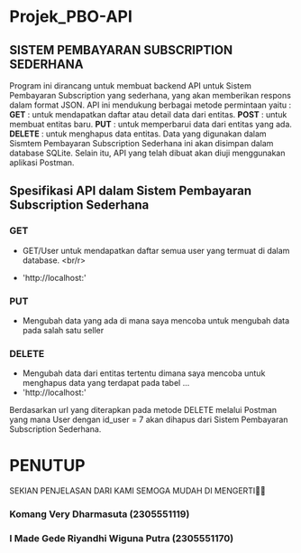 
# Projek_PBO-API
## SISTEM PEMBAYARAN SUBSCRIPTION SEDERHANA
Program ini dirancang untuk membuat backend API untuk Sistem Pembayaran Subscription yang sederhana, yang akan memberikan respons dalam format JSON. API ini mendukung berbagai metode permintaan yaitu :
**GET**  : untuk mendapatkan daftar atau detail data dari entitas.
**POST** : untuk membuat entitas baru.
**PUT** : untuk memperbarui data dari entitas yang ada.
**DELETE** : untuk menghapus data entitas.
Data yang digunakan dalam Sismtem Pembayaran Subscription Sederhana ini akan disimpan dalam database SQLite. Selain itu, API yang telah dibuat akan diuji menggunakan aplikasi Postman.

## Spesifikasi API dalam Sistem Pembayaran Subscription Sederhana
### **GET**

- GET/User untuk mendapatkan daftar semua user yang termuat di dalam database. <br/r>

- 'http://localhost:'

### **PUT**
- Mengubah data yang ada di mana saya mencoba untuk mengubah data pada salah satu seller <br/>

### **DELETE**
- Mengubah data dari entitas tertentu dimana saya mencoba untuk menghapus data yang terdapat pada tabel ... <br/>
- 'http://localhost:'

Berdasarkan url yang diterapkan pada metode DELETE melalui Postman yang mana User dengan id_user = 7 akan dihapus dari Sistem Pembayaran Subscription Sederhana.

# PENUTUP
SEKIAN PENJELASAN DARI KAMI SEMOGA MUDAH DI MENGERTI🙌🏻

### Komang Very Dharmasuta (2305551119)
### I Made Gede Riyandhi Wiguna Putra (2305551170)
